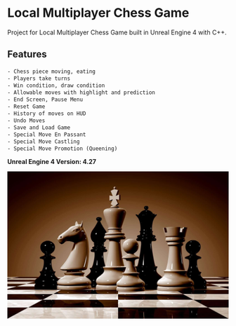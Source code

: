 # Local Multiplayer Chess Game

Project for Local Multiplayer Chess Game built in Unreal Engine 4 with C++.

## Features

	- Chess piece moving, eating
	- Players take turns
	- Win condition, draw condition
	- Allowable moves with highlight and prediction
	- End Screen, Pause Menu
	- Reset Game
	- History of moves on HUD
	- Undo Moves
	- Save and Load Game
	- Special Move En Passant
	- Special Move Castling
	- Special Move Promotion (Queening)
	
**Unreal Engine 4 Version: 4.27**

<img src="./Cover.jpg">

